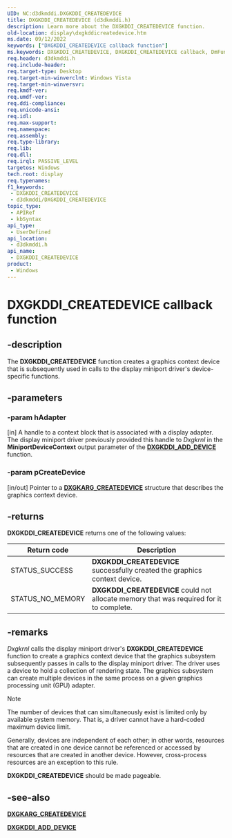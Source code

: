 ```yaml
---
UID: NC:d3dkmddi.DXGKDDI_CREATEDEVICE
title: DXGKDDI_CREATEDEVICE (d3dkmddi.h)
description: Learn more about the DXGKDDI_CREATEDEVICE function.
old-location: display\dxgkddicreatedevice.htm
ms.date: 09/12/2022
keywords: ["DXGKDDI_CREATEDEVICE callback function"]
ms.keywords: DXGKDDI_CREATEDEVICE, DXGKDDI_CREATEDEVICE callback, DmFunctions_15d9141a-ec58-41f7-a925-768079604525.xml, DxgkDdiCreateDevice, DxgkDdiCreateDevice callback function [Display Devices], d3dkmddi/DxgkDdiCreateDevice, display.dxgkddicreatedevice
req.header: d3dkmddi.h
req.include-header: 
req.target-type: Desktop
req.target-min-winverclnt: Windows Vista
req.target-min-winversvr: 
req.kmdf-ver: 
req.umdf-ver: 
req.ddi-compliance: 
req.unicode-ansi: 
req.idl: 
req.max-support: 
req.namespace: 
req.assembly: 
req.type-library: 
req.lib: 
req.dll: 
req.irql: PASSIVE_LEVEL
targetos: Windows
tech.root: display
req.typenames: 
f1_keywords:
 - DXGKDDI_CREATEDEVICE
 - d3dkmddi/DXGKDDI_CREATEDEVICE
topic_type:
 - APIRef
 - kbSyntax
api_type:
 - UserDefined
api_location:
 - d3dkmddi.h
api_name:
 - DXGKDDI_CREATEDEVICE
product:
 - Windows
---
```


# DXGKDDI_CREATEDEVICE callback function

## -description

The **DXGKDDI_CREATEDEVICE** function creates a graphics context device that is subsequently used in calls to the display miniport driver's device-specific functions.

## -parameters

### -param hAdapter

[in] A handle to a context block that is associated with a display adapter. The display miniport driver previously provided this handle to *Dxgkrnl* in the **MiniportDeviceContext** output parameter of the [**DXGKDDI_ADD_DEVICE**](../dispmprt/nc-dispmprt-dxgkddi_add_device.md) function.

### -param pCreateDevice

[in/out] Pointer to a [**DXGKARG_CREATEDEVICE**](ns-d3dkmddi-_dxgkarg_createdevice.md) structure that describes the graphics context device.

## -returns

**DXGKDDI_CREATEDEVICE** returns one of the following values:

| Return code | Description |
| ----------- | ----------- |
| STATUS_SUCCESS | **DXGKDDI_CREATEDEVICE** successfully created the graphics context device.|
| STATUS_NO_MEMORY | **DXGKDDI_CREATEDEVICE** could not allocate memory that was required for it to complete.|

## -remarks

*Dxgkrnl* calls the display miniport driver's **DXGKDDI_CREATEDEVICE** function to create a graphics context device that the graphics subsystem subsequently passes in calls to the display miniport driver. The driver uses a device to hold a collection of rendering state. The graphics subsystem can create multiple devices in the same process on a given graphics processing unit (GPU) adapter.

> [!NOTE]
> The number of devices that can simultaneously exist is limited only by available system memory. That is, a driver cannot have a hard-coded maximum device limit.

Generally, devices are independent of each other; in other words, resources that are created in one device cannot be referenced or accessed by resources that are created in another device. However, cross-process resources are an exception to this rule.

**DXGKDDI_CREATEDEVICE** should be made pageable.

## -see-also

[**DXGKARG_CREATEDEVICE**](ns-d3dkmddi-_dxgkarg_createdevice.md)

[**DXGKDDI_ADD_DEVICE**](../dispmprt/nc-dispmprt-dxgkddi_add_device.md)
